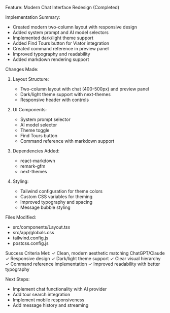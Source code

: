 Feature: Modern Chat Interface Redesign (Completed)

Implementation Summary:
- Created modern two-column layout with responsive design
- Added system prompt and AI model selectors
- Implemented dark/light theme support
- Added Find Tours button for Viator integration
- Created command reference in preview panel
- Improved typography and readability
- Added markdown rendering support

Changes Made:
1. Layout Structure:
   - Two-column layout with chat (400-500px) and preview panel
   - Dark/light theme support with next-themes
   - Responsive header with controls

2. UI Components:
   - System prompt selector
   - AI model selector
   - Theme toggle
   - Find Tours button
   - Command reference with markdown support

3. Dependencies Added:
   - react-markdown
   - remark-gfm
   - next-themes

4. Styling:
   - Tailwind configuration for theme colors
   - Custom CSS variables for theming
   - Improved typography and spacing
   - Message bubble styling

Files Modified:
- src/components/Layout.tsx
- src/app/globals.css
- tailwind.config.js
- postcss.config.js

Success Criteria Met:
✓ Clean, modern aesthetic matching ChatGPT/Claude
✓ Responsive design
✓ Dark/light theme support
✓ Clear visual hierarchy
✓ Command reference implementation
✓ Improved readability with better typography

Next Steps:
- Implement chat functionality with AI provider
- Add tour search integration
- Implement mobile responsiveness
- Add message history and streaming
